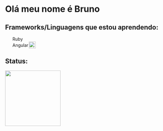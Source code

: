 <!DOCTYPE html>
<html lang="en">

<head>
</head>

<body>

<h1>Olá meu nome é Bruno</h1>

<h2>Frameworks/Linguagens que estou aprendendo: </h2> 
<ul> 
    <li style="display: flex; gap: 2px; align-items: center;">Ruby  <img height="15em" src="https://github.com/brunobispo12/brunobispo12/assets/124530740/6f639718-d8d4-4c5b-baaf-1952494ff82e" style="max-width: 100%"</li> 
    <li style="display: flex; gap: 2px; align-items: center;">Angular  <img height="22em" src="https://github.com/brunobispo12/brunobispo12/assets/124530740/caaeb5f5-a1ab-490a-b2f8-232808e861ab(https://icons8.com.br/icon/71257/angularjs)" style="max-width: 100%" </li>
</ul>

<h2>Status: </h2>
<img height="180em" src="https://github-readme-stats.vercel.app/api/top-langs/?username=brunobispo12&amp;layout=compact&amp;langs_count=7&amp;theme=dark" style="max-width: 100%;">

</body>

</html>
